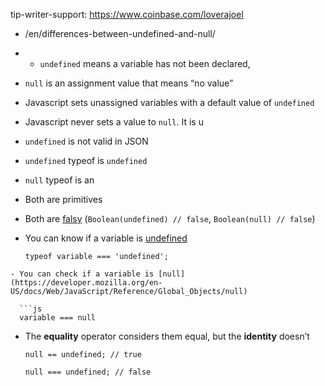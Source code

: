 tip-writer-support: https://www.coinbase.com/loverajoel

-   /en/differences-between-undefined-and-null/
-   -   `undefined` means a variable has not been declared,
-   `null` is an assignment value that means “no value”
-   Javascript sets unassigned variables with a default value of `undefined`
-   Javascript never sets a value to `null`. It is u
-   `undefined` is not valid in JSON
-   `undefined` typeof is `undefined`
-   `null` typeof is an
-   Both are primitives
-   Both are [falsy](https://developer.mozilla.org/en-US/docs/Glossary/Falsy) (`Boolean(undefined) // false`, `Boolean(null) // false`)
-   You can know if a variable is [undefined](https://developer.mozilla.org/en-US/docs/Web/JavaScript/Reference/Global_Objects/undefined)

        typeof variable === 'undefined';

<!-- -->

    - You can check if a variable is [null](https://developer.mozilla.org/en-US/docs/Web/JavaScript/Reference/Global_Objects/null)

      ```js
      variable === null

-   The **equality** operator considers them equal, but the **identity** doesn’t

        null == undefined; // true

        null === undefined; // false

<!-- -->



